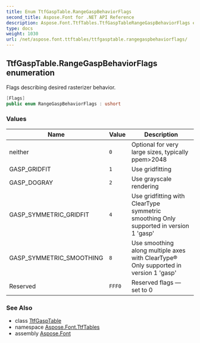 ```yaml
---
title: Enum TtfGaspTable.RangeGaspBehaviorFlags
second_title: Aspose.Font for .NET API Reference
description: Aspose.Font.TtfTables.TtfGaspTableRangeGaspBehaviorFlags enum. Flags describing desired rasterizer behavior
type: docs
weight: 1030
url: /net/aspose.font.ttftables/ttfgasptable.rangegaspbehaviorflags/
---
```

## TtfGaspTable.RangeGaspBehaviorFlags enumeration

Flags describing desired rasterizer behavior.

```csharp
[Flags]
public enum RangeGaspBehaviorFlags : ushort
```

### Values

| Name | Value | Description |
| --- | --- | --- |
| neither | `0` | Optional for very large sizes, typically ppem&gt;2048 |
| GASP_GRIDFIT | `1` | Use gridfitting |
| GASP_DOGRAY | `2` | Use grayscale rendering |
| GASP_SYMMETRIC_GRIDFIT | `4` | Use gridfitting with ClearType symmetric smoothing Only supported in version 1 'gasp' |
| GASP_SYMMETRIC_SMOOTHING | `8` | Use smoothing along multiple axes with ClearType® Only supported in version 1 'gasp' |
| Reserved | `FFF0` | Reserved flags — set to 0 |

### See Also

* class [TtfGaspTable](../ttfgasptable/)
* namespace [Aspose.Font.TtfTables](../../aspose.font.ttftables/)
* assembly [Aspose.Font](../../)


